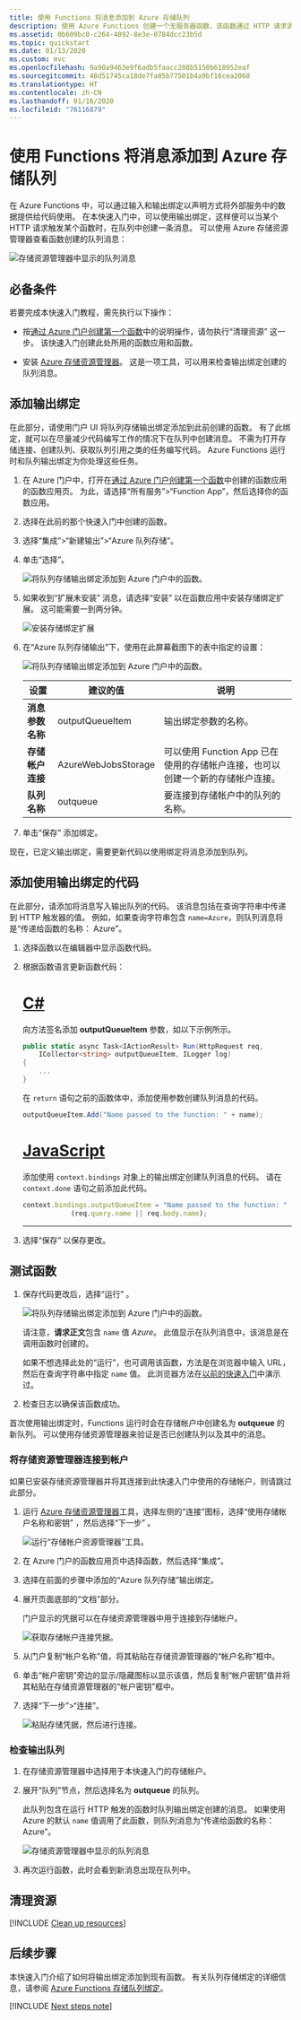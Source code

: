```yaml
---
title: 使用 Functions 将消息添加到 Azure 存储队列
description: 使用 Azure Functions 创建一个无服务器函数，该函数通过 HTTP 请求调用，并在 Azure 存储队列中创建一条消息。
ms.assetid: 0b609bc0-c264-4092-8e3e-0784dcc23b5d
ms.topic: quickstart
ms.date: 01/13/2020
ms.custom: mvc
ms.openlocfilehash: 9a90a9463e9f6adb5faacc208b5150b618952eaf
ms.sourcegitcommit: 48d51745ca18de7fa05b77501b4a9bf16cea2068
ms.translationtype: HT
ms.contentlocale: zh-CN
ms.lasthandoff: 01/16/2020
ms.locfileid: "76116879"
---
```

# <a name="add-messages-to-an-azure-storage-queue-using-functions"></a>使用 Functions 将消息添加到 Azure 存储队列

在 Azure Functions 中，可以通过输入和输出绑定以声明方式将外部服务中的数据提供给代码使用。 在本快速入门中，可以使用输出绑定，这样便可以当某个 HTTP 请求触发某个函数时，在队列中创建一条消息。 可以使用 Azure 存储资源管理器查看函数创建的队列消息：

![存储资源管理器中显示的队列消息](./media/functions-integrate-storage-queue-output-binding/function-queue-storage-output-view-queue.png)

## <a name="prerequisites"></a>必备条件

若要完成本快速入门教程，需先执行以下操作：

* 按[通过 Azure 门户创建第一个函数](functions-create-first-azure-function.md)中的说明操作，请勿执行“清理资源”  这一步。 该快速入门创建此处所用的函数应用和函数。

* 安装 [Azure 存储资源管理器](https://storageexplorer.com/)。 这是一项工具，可以用来检查输出绑定创建的队列消息。

## <a name="add-binding"></a>添加输出绑定

在此部分，请使用门户 UI 将队列存储输出绑定添加到此前创建的函数。 有了此绑定，就可以在尽量减少代码编写工作的情况下在队列中创建消息。 不需为打开存储连接、创建队列、获取队列引用之类的任务编写代码。 Azure Functions 运行时和队列输出绑定为你处理这些任务。

1. 在 Azure 门户中，打开在[通过 Azure 门户创建第一个函数](functions-create-first-azure-function.md)中创建的函数应用的函数应用页。 为此，请选择“所有服务”>“Function App”，然后选择你的函数应用。 

1. 选择在此前的那个快速入门中创建的函数。

1. 选择“集成”>“新建输出”>“Azure 队列存储”。 

1. 单击“选择”。 

    ![将队列存储输出绑定添加到 Azure 门户中的函数。](./media/functions-integrate-storage-queue-output-binding/function-add-queue-storage-output-binding.png)

1. 如果收到“扩展未安装”  消息，请选择“安装”  以在函数应用中安装存储绑定扩展。 这可能需要一到两分钟。

    ![安装存储绑定扩展](./media/functions-integrate-storage-queue-output-binding/functions-integrate-install-binding-extension.png)

1. 在“Azure 队列存储输出”下，使用在此屏幕截图下的表中指定的设置：  

    ![将队列存储输出绑定添加到 Azure 门户中的函数。](./media/functions-integrate-storage-queue-output-binding/function-add-queue-storage-output-binding-2.png)

    | 设置      |  建议的值   | 说明                              |
    | ------------ |  ------- | -------------------------------------------------- |
    | **消息参数名称** | outputQueueItem | 输出绑定参数的名称。 | 
    | **存储帐户连接** | AzureWebJobsStorage | 可以使用 Function App 已在使用的存储帐户连接，也可以创建一个新的存储帐户连接。  |
    | **队列名称**   | outqueue    | 要连接到存储帐户中的队列的名称。 |

1. 单击“保存”  添加绑定。

现在，已定义输出绑定，需要更新代码以使用绑定将消息添加到队列。  

## <a name="add-code-that-uses-the-output-binding"></a>添加使用输出绑定的代码

在此部分，请添加将消息写入输出队列的代码。 该消息包括在查询字符串中传递到 HTTP 触发器的值。 例如，如果查询字符串包含 `name=Azure`，则队列消息将是“传递给函数的名称：  Azure”。

1. 选择函数以在编辑器中显示函数代码。

1. 根据函数语言更新函数代码：

    # <a name="ctabcsharp"></a>[C\#](#tab/csharp)

    向方法签名添加 **outputQueueItem** 参数，如以下示例所示。

    ```cs
    public static async Task<IActionResult> Run(HttpRequest req,
        ICollector<string> outputQueueItem, ILogger log)
    {
        ...
    }
    ```

    在 `return` 语句之前的函数体中，添加使用参数创建队列消息的代码。

    ```cs
    outputQueueItem.Add("Name passed to the function: " + name);
    ```

    # <a name="javascripttabnodejs"></a>[JavaScript](#tab/nodejs)

    添加使用 `context.bindings` 对象上的输出绑定创建队列消息的代码。 请在`context.done` 语句之前添加此代码。

    ```javascript
    context.bindings.outputQueueItem = "Name passed to the function: " + 
                (req.query.name || req.body.name);
    ```

    ---

1. 选择“保存”  以保存更改。

## <a name="test-the-function"></a>测试函数

1. 保存代码更改后，选择“运行”  。 

    ![将队列存储输出绑定添加到 Azure 门户中的函数。](./media/functions-integrate-storage-queue-output-binding/functions-test-run-function.png)

    请注意，**请求正文**包含 `name` 值 *Azure*。 此值显示在队列消息中，该消息是在调用函数时创建的。
    
    如果不想选择此处的“运行”，也可调用该函数，方法是在浏览器中输入 URL，然后在查询字符串中指定 `name` 值。  此浏览器方法在[以前的快速入门](functions-create-first-azure-function.md#test-the-function)中演示过。

2. 检查日志以确保该函数成功。 

首次使用输出绑定时，Functions 运行时会在存储帐户中创建名为 **outqueue** 的新队列。 可以使用存储资源管理器来验证是否已创建队列以及其中的消息。

### <a name="connect-storage-explorer-to-your-account"></a>将存储资源管理器连接到帐户

如果已安装存储资源管理器并将其连接到此快速入门中使用的存储帐户，则请跳过此部分。

1. 运行 [Azure 存储资源管理器](https://storageexplorer.com/)工具，选择左侧的“连接”图标，选择“使用存储帐户名称和密钥”  ，然后选择“下一步”  。

    ![运行“存储帐户资源管理器”工具。](./media/functions-integrate-storage-queue-output-binding/functions-storage-manager-connect-1.png)

1. 在 Azure 门户的函数应用页中选择函数，然后选择“集成”。 

1. 选择在前面的步骤中添加的“Azure 队列存储”输出绑定。 

1. 展开页面底部的“文档”部分。  

   门户显示的凭据可以在存储资源管理器中用于连接到存储帐户。

   ![获取存储帐户连接凭据。](./media/functions-integrate-storage-queue-output-binding/function-get-storage-account-credentials.png)

1. 从门户复制“帐户名称”值，将其粘贴在存储资源管理器的“帐户名称”框中。  
 
1. 单击“帐户密钥”旁边的显示/隐藏图标以显示该值，然后复制“帐户密钥”值并将其粘贴在存储资源管理器的“帐户密钥”框中。   
  
1. 选择“下一步”>“连接”。 

   ![粘贴存储凭据，然后进行连接。](./media/functions-integrate-storage-queue-output-binding/functions-storage-manager-connect-2.png)

### <a name="examine-the-output-queue"></a>检查输出队列

1. 在存储资源管理器中选择用于本快速入门的存储帐户。

1. 展开“队列”节点，然后选择名为 **outqueue** 的队列。  

   此队列包含在运行 HTTP 触发的函数时队列输出绑定创建的消息。 如果使用 Azure 的默认 `name` 值调用了此函数，则队列消息为“传递给函数的名称：   Azure”。

    ![存储资源管理器中显示的队列消息](./media/functions-integrate-storage-queue-output-binding/function-queue-storage-output-view-queue.png)

1. 再次运行函数，此时会看到新消息出现在队列中。  

## <a name="clean-up-resources"></a>清理资源

[!INCLUDE [Clean up resources](../../includes/functions-quickstart-cleanup.md)]

## <a name="next-steps"></a>后续步骤

本快速入门介绍了如何将输出绑定添加到现有函数。 有关队列存储绑定的详细信息，请参阅 [Azure Functions 存储队列绑定](functions-bindings-storage-queue.md)。

[!INCLUDE [Next steps note](../../includes/functions-quickstart-next-steps-2.md)]

<!-- Update_Description: wording update -->